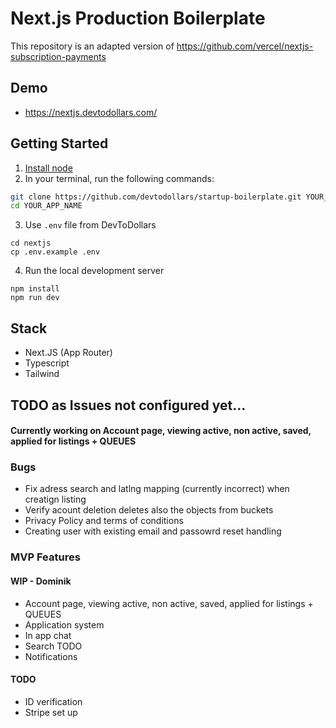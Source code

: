 # Next.js Production Boilerplate

This repository is an adapted version of https://github.com/vercel/nextjs-subscription-payments 

## Demo

- https://nextjs.devtodollars.com/

## Getting Started

1. [Install node](https://nodejs.org/en/download)
2. In your terminal, run the following commands:

```bash
git clone https://github.com/devtodollars/startup-boilerplate.git YOUR_APP_NAME
cd YOUR_APP_NAME
```
3. Use `.env` file from DevToDollars
```
cd nextjs
cp .env.example .env
```
4. Run the local development server
```
npm install
npm run dev
```

## Stack

- Next.JS (App Router)
- Typescript
- Tailwind


## TODO as Issues not configured yet...

#### Currently working on  Account page, viewing active, non active, saved, applied for listings + QUEUES

### Bugs
* Fix adress search and latlng mapping (currently incorrect) when creatign listing
* Verify acount deletion deletes also the objects from buckets
* Privacy Policy and terms of conditions
* Creating user with existing email and passowrd reset handling


### MVP Features

#### WIP - Dominik
* Account page, viewing active, non active, saved, applied for listings + QUEUES
* Application system
* In app chat
* Search
TODO
* Notifications


#### TODO
* ID verification
* Stripe set up 



